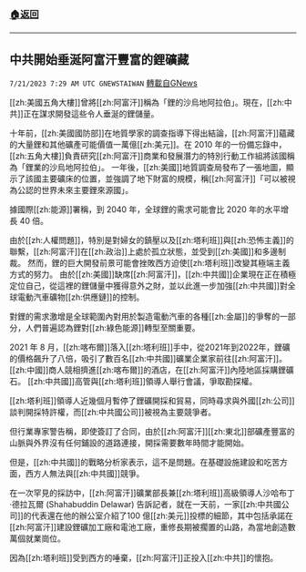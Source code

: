 ###  [:house:返回](README.md)
---


## 中共開始垂涎阿富汗豐富的鋰礦藏
`7/21/2023 7:29 AM UTC GNEWSTAIWAN` [轉載自GNews](https://gnews.org/articles/1476905)

[[zh:美國五角大樓]]曾將[[zh:阿富汗]]稱為「鋰的沙烏地阿拉伯」。現在，[[zh:中共]]正在謀求開發這些令人垂涎的鋰儲量。

十年前，[[zh:美國國防部]]在地質學家的調查指導下得出結論，[[zh:阿富汗]]蘊藏的大量鋰和其他礦產可能價值一萬億[[zh:美元]]。在 2010 年的一份備忘錄中，[[zh:五角大樓]]負責研究[[zh:阿富汗]]商業和發展潛力的特別行動工作組將該國稱為「鋰業的沙烏地阿拉伯」。 一年後，[[zh:美國]]地質調查局發布了一張地圖，顯示了該國主要礦床的位置，並強調了地下財富的規模，稱[[zh:阿富汗]]「可以被視為公認的世界未來主要鋰來源國」。

據國際[[zh:能源]]署稱，到 2040 年，全球鋰的需求可能會比 2020 年的水平增長 40 倍。

由於[[zh:人權問題]]，特別是對婦女的鎮壓以及[[zh:塔利班]]與[[zh:恐怖主義]]的聯繫，[[zh:阿富汗]]在[[zh:政治]]上處於孤立狀態，並受到[[zh:美國]]和多邊制裁。 然而，鋰的巨大開發前景可能會挫敗西方迫使[[zh:塔利班]]改變其極端主義方式的努力。 由於[[zh:美國]]缺席[[zh:阿富汗]]，[[zh:中共國]]企業現在正在積極定位自己，從這裡的鋰儲量中獲得意外之財，並以此進一步加強[[zh:中共國]]對全球電動汽車礦物[[zh:供應鏈]]的控制。

對鋰的需求激增是全球範圍內對用於製造電動汽車的各種[[zh:金屬]]的爭奪的一部分，人們普遍認為鋰對[[zh:綠色能源]]轉型至關重要。

2021 年 8 月，[[zh:喀布爾]]落入[[zh:塔利班]]手中，從2021年到2022年，鋰礦的價格飆升了八倍，吸引了數百名[[zh:中共國]]礦業企業家前往[[zh:阿富汗]]。[[zh:中國]]商人競相擠進[[zh:喀布爾]]的酒店，在[[zh:阿富汗]]內陸地區採購鋰礦石。 [[zh:中共國]]高管與[[zh:塔利班]]領導人舉行會議，爭取勘探權。 

[[zh:塔利班]]領導人近幾個月暫停了鋰礦開採和貿易，同時尋求與外國[[zh:公司]]談判開採特許權，而[[zh:中共國公司]]被視為主要競爭者。 

但行業專家警告稱，即使簽訂了合同，由於[[zh:阿富汗]][[zh:東北]]部礦產豐富的山脈與外界沒有任何鋪設的道路連接，開採需要數年時間才能開始。

但是，[[zh:中共國]]的戰略分析家表示，這不是問題。在基礎設施建設和吃苦方面，西方人無法與[[zh:中共國]]競爭。

在一次罕見的採訪中，[[zh:阿富汗]]礦業部長兼[[zh:塔利班]]高級領導人沙哈布丁·德拉瓦爾 (Shahabuddin Delawar) 告訴記者，就在一天前，一家[[zh:中共國公司]]的代表還在他的辦公室介紹了100 億[[zh:美元]]投標的細節，其中包括承諾在[[zh:阿富汗]]建設鋰礦加工廠和電池工廠，重修長期被擱置的山路，為當地創造數萬個就業崗位。 

因為[[zh:塔利班]]受到西方的唾棄，[[zh:阿富汗]]正投入[[zh:中共]]的懷抱。
